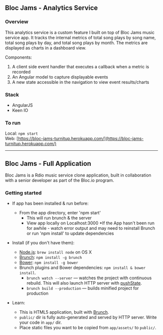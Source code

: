 ## Bloc Jams - Analytics Service

### Overview

This analytics service is a custom feature I built on top of Bloc Jams music service app. It tracks the internal metrics of total song plays by song name, total song plays by day, and total song plays by month. The metrics are displayed as charts in a dashboard view.

Components:
<ol>
  <li>A client side event handler that executes a callback when a metric is recorded</li>
  <li>An Angular model to capture displayable events</li>
  <li>A new state accessible in the navigation to view event results/charts</li>
</ol>

### Stack

<ul>
  <li>AngularJS</li>
  <li>Keen IO</li>
</ul>

### To run

Local: ```npm start``` <br>
Web: [https://bloc-jams-turnitup.herokuapp.com/](https://bloc-jams-turnitup.herokuapp.com/)

*******************

## Bloc Jams - Full Application
Bloc Jams is a Rdio music service clone application, built in collaboration with a senior developer as part of the Bloc.io program.

### Getting started
* If app has been installed & run before:
   * From the app directory, enter 'npm start'
        * This will run brunch & the server
        * View app locally on Localhost:3000
   *If the App hasn't been run for awhile - watch error output
        and may need to reinstall Brunch or run 'npm install' to update dependencies

* Install (if you don't have them):
   * [Node.js](http://nodejs.org): `brew install node` on OS X
   * [Brunch](http://brunch.io): `npm install -g brunch`
   * [Bower](http://bower.io): `npm install -g bower`
   * Brunch plugins and Bower dependencies: `npm install & bower install`.
      * `brunch watch --server` — watches the project with continuous rebuild. This will also launch HTTP server with       [pushState](https://developer.mozilla.org/en-US/docs/Web/Guide/API/DOM/Manipulating_the_browser_history).
      * `brunch build --production` — builds minified project for production
* Learn:
   * This is HTML5 application, built with [Brunch](http://brunch.io).
   * `public/` dir is fully auto-generated and served by HTTP server.  Write your code in `app/` dir.
   * Place static files you want to be copied from `app/assets/` to `public/`.
    

